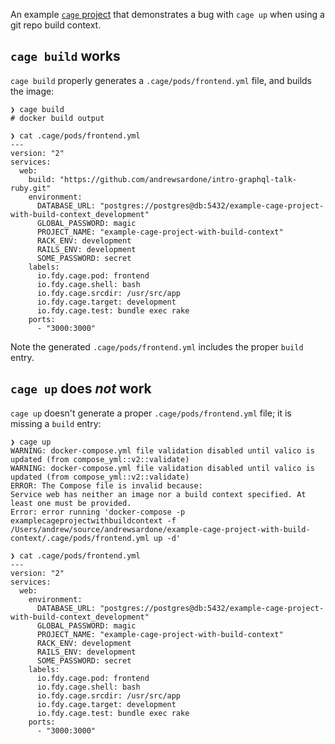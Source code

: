 An example [`cage` project][1] that demonstrates a bug with `cage up` when
using a git repo build context.

## `cage build` works

`cage build` properly generates a `.cage/pods/frontend.yml` file, and builds
the image:

```
❯ cage build
# docker build output

❯ cat .cage/pods/frontend.yml
---
version: "2"
services:
  web:
    build: "https://github.com/andrewsardone/intro-graphql-talk-ruby.git"
    environment:
      DATABASE_URL: "postgres://postgres@db:5432/example-cage-project-with-build-context_development"
      GLOBAL_PASSWORD: magic
      PROJECT_NAME: "example-cage-project-with-build-context"
      RACK_ENV: development
      RAILS_ENV: development
      SOME_PASSWORD: secret
    labels:
      io.fdy.cage.pod: frontend
      io.fdy.cage.shell: bash
      io.fdy.cage.srcdir: /usr/src/app
      io.fdy.cage.target: development
      io.fdy.cage.test: bundle exec rake
    ports:
      - "3000:3000" 

```

Note the generated `.cage/pods/frontend.yml` includes the proper `build` entry.

## `cage up` does _not_ work

`cage up` doesn't generate a proper `.cage/pods/frontend.yml` file; it is
missing a `build` entry:

```
❯ cage up
WARNING: docker-compose.yml file validation disabled until valico is updated (from compose_yml::v2::validate)
WARNING: docker-compose.yml file validation disabled until valico is updated (from compose_yml::v2::validate)
ERROR: The Compose file is invalid because:
Service web has neither an image nor a build context specified. At least one must be provided.
Error: error running 'docker-compose -p examplecageprojectwithbuildcontext -f /Users/andrew/source/andrewsardone/example-cage-project-with-build-context/.cage/pods/frontend.yml up -d'

❯ cat .cage/pods/frontend.yml
---
version: "2"
services:
  web:
    environment:
      DATABASE_URL: "postgres://postgres@db:5432/example-cage-project-with-build-context_development"
      GLOBAL_PASSWORD: magic
      PROJECT_NAME: "example-cage-project-with-build-context"
      RACK_ENV: development
      RAILS_ENV: development
      SOME_PASSWORD: secret
    labels:
      io.fdy.cage.pod: frontend
      io.fdy.cage.shell: bash
      io.fdy.cage.srcdir: /usr/src/app
      io.fdy.cage.target: development
      io.fdy.cage.test: bundle exec rake
    ports:
      - "3000:3000"
```

[1]: https://github.com/faradayio/cage
